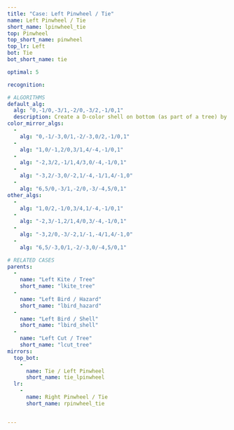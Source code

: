 ```yaml
---
title: "Case: Left Pinwheel / Tie"
name: Left Pinwheel / Tie
short_name: lpinwheel_tie
top: Pinwheel
top_short_name: pinwheel
top_lr: Left
bot: Tie
bot_short_name: tie

optimal: 5

recognition:

# ALGORITHMS
default_alg:
  alg: "0,-1/0,-3/1,-2/0,-3/2,-1/0,1"
  description: Create a D-color shell on bottom (as part of a tree) by pairing isolated D-color corner on bottom with D-color tent on top.
color_mirror_algs:
  -
    alg: "0,-1/-3,0/1,-2/-3,0/2,-1/0,1"
  -
    alg: "1,0/-1,2/0,3/1,4/-4,-1/0,1"
  -
    alg: "-2,3/2,-1/1,4/3,0/-4,-1/0,1"
  -
    alg: "-3,2/-3,0/-2,1/-4,-1/1,4/-1,0"
  -
    alg: "6,5/0,-3/1,-2/0,-3/-4,5/0,1"
other_algs:
  -
    alg: "1,0/2,-1/0,3/4,1/-4,-1/0,1"
  -
    alg: "-2,3/-1,2/1,4/0,3/-4,-1/0,1"
  -
    alg: "-3,2/0,-3/-2,1/-1,-4/1,4/-1,0"
  -
    alg: "6,5/-3,0/1,-2/-3,0/-4,5/0,1"

# RELATED CASES
parents:
  -
    name: "Left Kite / Tree"
    short_name: "lkite_tree"
  -
    name: "Left Bird / Hazard"
    short_name: "lbird_hazard"
  -
    name: "Left Bird / Shell"
    short_name: "lbird_shell"
  -
    name: "Left Cut / Tree"
    short_name: "lcut_tree"
mirrors:
  top_bot:
    -
      name: Tie / Left Pinwheel
      short_name: tie_lpinwheel
  lr:
    -
      name: Right Pinwheel / Tie
      short_name: rpinwheel_tie


---
```


